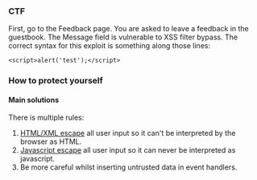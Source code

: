 ### CTF

First, go to the Feedback page. You are asked to leave a feedback in the guestbook. The Message field is vulnerable to XSS filter bypass. The correct syntax for this exploit is something along those lines:

    <script>alert('test');</script>

### How to protect yourself

#### Main solutions

There is multiple rules:
1. [HTML/XML escape](https://www.w3.org/International/questions/qa-escapes#use) all user input so it can't be interpreted by the browser as HTML.
2. [Javascript escape](https://github.com/OWASP/CheatSheetSeries/blob/master/cheatsheets/DOM_based_XSS_Prevention_Cheat_Sheet.md#safe-and-functionally-correct-example) all user input so it can never be interpreted as javascript.
3. Be more careful whilst inserting untrusted data in event handlers.
